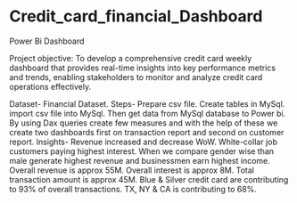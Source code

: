 # Credit_card_financial_Dashboard
Power Bi Dashboard

Project objective: To develop a comprehensive credit card weekly dashboard that provides real-time insights into key performance metrics and trends, enabling stakeholders to monitor and analyze credit card operations effectively.

Dataset- Financial Dataset.
Steps- Prepare csv file.
       Create tables in MySql.
       import csv file into MySql.
       Then get data from MySql database to Power bi.
       By using Dax queries create few measures and with the help of these we create two dashboards first on transaction report and second on customer report.
Insights-
         Revenue increased and decrease WoW.
         White-collar job customers paying highest interest.
         When we compare gender wise than male generate highest revenue and businessmen earn highest income.
         Overall revenue is approx 55M.
         Overall interest is approx 8M.
         Total transaction amount is approx 45M.
         Blue & Silver credit card are contributing to 93% of overall transactions.
         TX, NY & CA is contributing to 68%.
